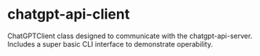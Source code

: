 # chatgpt-api-client
ChatGPTClient class designed to communicate with the chatgpt-api-server. Includes a super basic CLI interface to demonstrate operability.
